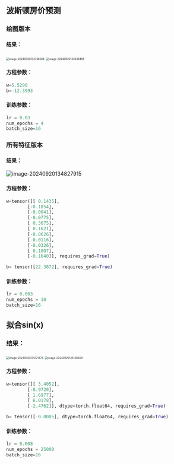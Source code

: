 ## 波斯顿房价预测

### 绘图版本

#### 结果：



<img src="C:/Users/idis/AppData/Roaming/Typora/typora-user-images/image-20240920133746286.png" alt="image-20240920133746286" style="zoom:50%;" />

<img src="C:/Users/idis/AppData/Roaming/Typora/typora-user-images/image-20240920134038458.png" alt="image-20240920134038458" style="zoom:50%;" />

#### 方程参数：

~~~python
w=5.5290
b=-12.3993
~~~



#### 训练参数：

~~~python
lr = 0.03
num_epochs = 4
batch_size=16
~~~



### 所有特征版本

#### 结果：

![image-20240920134827915](C:/Users/idis/AppData/Roaming/Typora/typora-user-images/image-20240920134827915.png)

#### 方程参数：

~~~python
w=tensor([[ 0.1435],
        [-0.1854],
        [-0.0041],
        [-0.0775],
        [ 0.3675],
        [ 0.1621],
        [-0.0626],
        [-0.0116],
        [-0.0326],
        [ 0.1007],
        [-0.1640]], requires_grad=True) 

b= tensor([22.3872], requires_grad=True)
~~~

#### 训练参数：

~~~python
lr = 0.003
num_epochs = 10
batch_size=16
~~~





## 拟合sin(x)

### 结果：

<img src="C:/Users/idis/AppData/Roaming/Typora/typora-user-images/image-20240920135121473.png" alt="image-20240920135121473" style="zoom:50%;" />

<img src="C:/Users/idis/AppData/Roaming/Typora/typora-user-images/image-20240920135146409.png" alt="image-20240920135146409" style="zoom:50%;" />

#### 方程参数：

~~~python
w=tensor([[ 3.4052],
        [-8.9720],
        [ 1.6977],
        [ 6.0178],
        [-2.4762]], dtype=torch.float64, requires_grad=True) 

b= tensor([-0.0005], dtype=torch.float64, requires_grad=True)
~~~

#### 训练参数：

~~~python
lr = 0.008
num_epochs = 25000
batch_size=16
~~~



